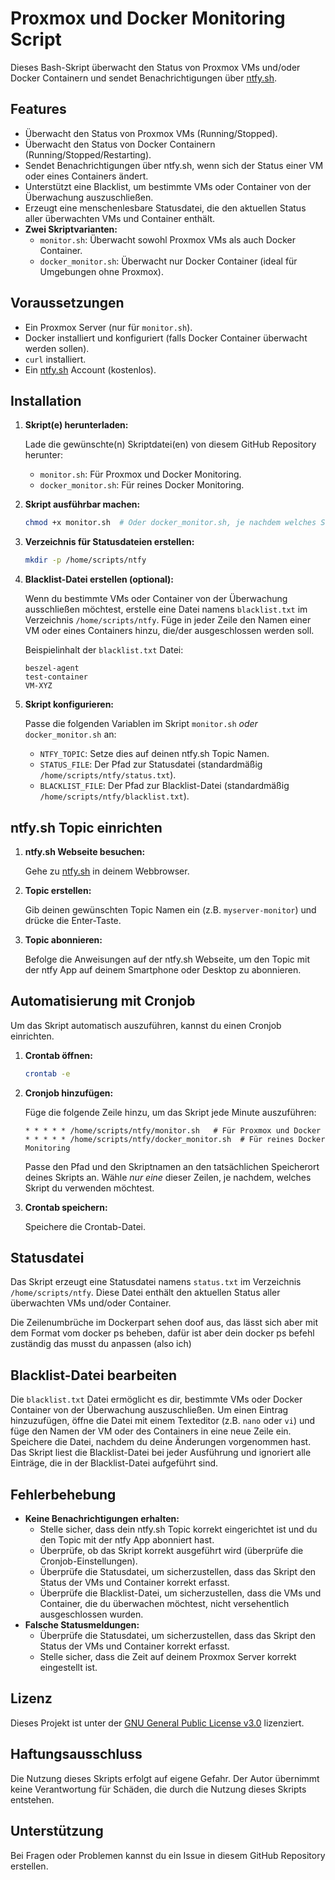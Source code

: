 # Proxmox und Docker Monitoring Script

Dieses Bash-Skript überwacht den Status von Proxmox VMs und/oder Docker Containern und sendet Benachrichtigungen über [ntfy.sh](https://ntfy.sh).

## Features

*   Überwacht den Status von Proxmox VMs (Running/Stopped).
*   Überwacht den Status von Docker Containern (Running/Stopped/Restarting).
*   Sendet Benachrichtigungen über ntfy.sh, wenn sich der Status einer VM oder eines Containers ändert.
*   Unterstützt eine Blacklist, um bestimmte VMs oder Container von der Überwachung auszuschließen.
*   Erzeugt eine menschenlesbare Statusdatei, die den aktuellen Status aller überwachten VMs und Container enthält.
*   **Zwei Skriptvarianten:**
    *   `monitor.sh`: Überwacht sowohl Proxmox VMs als auch Docker Container.
    *   `docker_monitor.sh`: Überwacht nur Docker Container (ideal für Umgebungen ohne Proxmox).

## Voraussetzungen

*   Ein Proxmox Server (nur für `monitor.sh`).
*   Docker installiert und konfiguriert (falls Docker Container überwacht werden sollen).
*   `curl` installiert.
*   Ein [ntfy.sh](https://ntfy.sh) Account (kostenlos).

## Installation

1.  **Skript(e) herunterladen:**

    Lade die gewünschte(n) Skriptdatei(en) von diesem GitHub Repository herunter:

    *   `monitor.sh`: Für Proxmox und Docker Monitoring.
    *   `docker_monitor.sh`: Für reines Docker Monitoring.

2.  **Skript ausführbar machen:**

    ```bash
    chmod +x monitor.sh  # Oder docker_monitor.sh, je nachdem welches Skript du verwendest
    ```

3.  **Verzeichnis für Statusdateien erstellen:**

    ```bash
    mkdir -p /home/scripts/ntfy
    ```

4.  **Blacklist-Datei erstellen (optional):**

    Wenn du bestimmte VMs oder Container von der Überwachung ausschließen möchtest, erstelle eine Datei namens `blacklist.txt` im Verzeichnis `/home/scripts/ntfy`. Füge in jeder Zeile den Namen einer VM oder eines Containers hinzu, die/der ausgeschlossen werden soll.

    Beispielinhalt der `blacklist.txt` Datei:

    ```
    beszel-agent
    test-container
    VM-XYZ
    ```

5.  **Skript konfigurieren:**

    Passe die folgenden Variablen im Skript `monitor.sh` *oder* `docker_monitor.sh` an:

    *   `NTFY_TOPIC`: Setze dies auf deinen ntfy.sh Topic Namen.
    *   `STATUS_FILE`: Der Pfad zur Statusdatei (standardmäßig `/home/scripts/ntfy/status.txt`).
    *   `BLACKLIST_FILE`: Der Pfad zur Blacklist-Datei (standardmäßig `/home/scripts/ntfy/blacklist.txt`).

## ntfy.sh Topic einrichten

1.  **ntfy.sh Webseite besuchen:**

    Gehe zu [ntfy.sh](https://ntfy.sh) in deinem Webbrowser.

2.  **Topic erstellen:**

    Gib deinen gewünschten Topic Namen ein (z.B. `myserver-monitor`) und drücke die Enter-Taste.

3.  **Topic abonnieren:**

    Befolge die Anweisungen auf der ntfy.sh Webseite, um den Topic mit der ntfy App auf deinem Smartphone oder Desktop zu abonnieren.

## Automatisierung mit Cronjob

Um das Skript automatisch auszuführen, kannst du einen Cronjob einrichten.

1.  **Crontab öffnen:**

    ```bash
    crontab -e
    ```

2.  **Cronjob hinzufügen:**

    Füge die folgende Zeile hinzu, um das Skript jede Minute auszuführen:

    ```
    * * * * * /home/scripts/ntfy/monitor.sh   # Für Proxmox und Docker
    * * * * * /home/scripts/ntfy/docker_monitor.sh  # Für reines Docker Monitoring
    ```

    Passe den Pfad und den Skriptnamen an den tatsächlichen Speicherort deines Skripts an. Wähle *nur eine* dieser Zeilen, je nachdem, welches Skript du verwenden möchtest.

3.  **Crontab speichern:**

    Speichere die Crontab-Datei.

## Statusdatei

Das Skript erzeugt eine Statusdatei namens `status.txt` im Verzeichnis `/home/scripts/ntfy`. Diese Datei enthält den aktuellen Status aller überwachten VMs und/oder Container.

Die Zeilenumbrüche im Dockerpart sehen doof aus, das lässt sich aber mit dem Format vom docker ps beheben, dafür ist aber dein docker ps befehl zuständig das musst du anpassen (also ich)

## Blacklist-Datei bearbeiten

Die `blacklist.txt` Datei ermöglicht es dir, bestimmte VMs oder Docker Container von der Überwachung auszuschließen. Um einen Eintrag hinzuzufügen, öffne die Datei mit einem Texteditor (z.B. `nano` oder `vi`) und füge den Namen der VM oder des Containers in eine neue Zeile ein. Speichere die Datei, nachdem du deine Änderungen vorgenommen hast. Das Skript liest die Blacklist-Datei bei jeder Ausführung und ignoriert alle Einträge, die in der Blacklist-Datei aufgeführt sind.

## Fehlerbehebung

*   **Keine Benachrichtigungen erhalten:**
    *   Stelle sicher, dass dein ntfy.sh Topic korrekt eingerichtet ist und du den Topic mit der ntfy App abonniert hast.
    *   Überprüfe, ob das Skript korrekt ausgeführt wird (überprüfe die Cronjob-Einstellungen).
    *   Überprüfe die Statusdatei, um sicherzustellen, dass das Skript den Status der VMs und Container korrekt erfasst.
    *   Überprüfe die Blacklist-Datei, um sicherzustellen, dass die VMs und Container, die du überwachen möchtest, nicht versehentlich ausgeschlossen wurden.
*   **Falsche Statusmeldungen:**
    *   Überprüfe die Statusdatei, um sicherzustellen, dass das Skript den Status der VMs und Container korrekt erfasst.
    *   Stelle sicher, dass die Zeit auf deinem Proxmox Server korrekt eingestellt ist.

## Lizenz

Dieses Projekt ist unter der [GNU General Public License v3.0](LICENSE) lizenziert.

## Haftungsausschluss

Die Nutzung dieses Skripts erfolgt auf eigene Gefahr. Der Autor übernimmt keine Verantwortung für Schäden, die durch die Nutzung dieses Skripts entstehen.

## Unterstützung

Bei Fragen oder Problemen kannst du ein Issue in diesem GitHub Repository erstellen.


